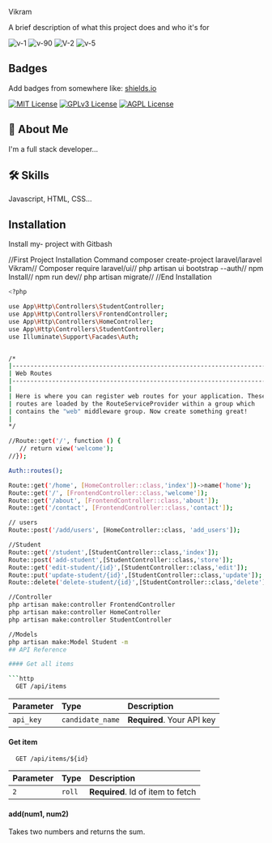 Vikram

A brief description of what this project does and who it's for

![v-1](https://user-images.githubusercontent.com/97294949/213093942-0f434d86-2554-440f-9355-8f6f0c52941d.GIF)
![v-90](https://user-images.githubusercontent.com/97294949/213093982-e8a73bcf-0bd3-4ca2-b516-d62f6635868b.GIF)
![V-2](https://user-images.githubusercontent.com/97294949/213093644-d433730a-35ac-48cc-88ed-4d6ef94188db.GIF)
![v-5](https://user-images.githubusercontent.com/97294949/213093696-e912f9c9-17b6-4fc4-9954-5c6e72533fd9.GIF)



## Badges

Add badges from somewhere like: [shields.io](https://shields.io/)

[![MIT License](https://img.shields.io/badge/License-MIT-green.svg)](https://choosealicense.com/licenses/mit/)
[![GPLv3 License](https://img.shields.io/badge/License-GPL%20v3-yellow.svg)](https://opensource.org/licenses/)
[![AGPL License](https://img.shields.io/badge/license-AGPL-blue.svg)](http://www.gnu.org/licenses/agpl-3.0)


## 🚀 About Me
I'm a full stack developer...


## 🛠 Skills
Javascript, HTML, CSS...


## Installation

Install my- project with Gitbash

//First Project Installation Command
composer create-project laravel/laravel Vikram//
Composer require laravel/ui//
php artisan ui bootstrap --auth//
npm Install//
npm run dev//
php artisan migrate//
//End Installation
```bash
<?php

use App\Http\Controllers\StudentController;
use App\Http\Controllers\FrontendController;
use App\Http\Controllers\HomeController;
use App\Http\Controllers\StudentController;
use Illuminate\Support\Facades\Auth;


/*
|--------------------------------------------------------------------------
| Web Routes
|--------------------------------------------------------------------------
|
| Here is where you can register web routes for your application. These
| routes are loaded by the RouteServiceProvider within a group which
| contains the "web" middleware group. Now create something great!
|
*/

//Route::get('/', function () {
   // return view('welcome');
//});

Auth::routes();

Route::get('/home', [HomeController::class,'index'])->name('home');
Route::get('/', [FrontendController::class,'welcome']);
Route::get('/about', [FrontendController::class,'about']);
Route::get('/contact', [FrontendController::class,'contact']);

// users
Route::post('/add/users', [HomeController::class, 'add_users']);

//Student
Route::get('/student',[StudentController::class,'index']);
Route::post('add-student',[StudentController::class,'store']);
Route::get('edit-student/{id}',[StudentController::class,'edit']);
Route::put('update-student/{id}',[StudentController::class,'update']);
Route::delete('delete-student/{id}',[StudentController::class,'delete']);

//Controller
php artisan make:controller FrontendController
php artisan make:controller HomeController
php artisan make:controller StudentController

//Models
php artisan make:Model Student -m
## API Reference

#### Get all items

```http
  GET /api/items
```

| Parameter | Type     | Description                |
| :-------- | :------- | :------------------------- |
| `api_key` | `candidate_name` | **Required**. Your API key |

#### Get item

```http
  GET /api/items/${id}
```

| Parameter | Type     | Description                       |
| :-------- | :------- | :-------------------------------- |
| `2`      | `roll` | **Required**. Id of item to fetch |

#### add(num1, num2)

Takes two numbers and returns the sum.

